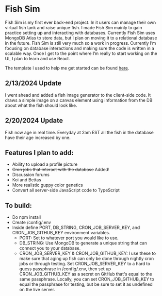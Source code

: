 # Fish Sim

Fish Sim is my first ever back-end project. In it users can manage their own virtual fish tank and raise unique fish. I made Fish Sim mainly to gain practice setting up and interacting with databases. Currently Fish Sim uses MongoDB Atlas to store data, but I plan on moving it to a relational database in the future.
Fish Sim is still very much so a work in progress. Currently I’m focusing on database interactions and making sure the code is written in a scalable way. Once I get to the point where I’m really to start working on the UI, I plan to learn and use React.

The template I used to help me get started can be found [here](https://github.com/100devs/todo-mvc-auth-local).

## 2/13/2024 Update 
I went ahead and added a fish image generator to the client-side code. It draws a simple image on a canvas element using information from the DB about what the fish should look like. 

## 2/20/2024 Update 
Fish now age in real time. Everyday at 2am EST all the fish in the database have their age increased by one.

## Features I plan to add:
- Ability to upload a profile picture
- ~~Cron jobs that interact with the database~~ Added!
- Discussion forums
- Koi and Bettas
- More realistic guppy color genetics
- Convert all server-side JavaScript code to TypeScript

## To build:
- Do npm install
- Create /config/.env
- Inside define PORT, DB_STRING, CRON_JOB_SERVER_KEY, and CRON_JOB_GITHUB_KEY environment variables.
  - PORT: Set to whatever port you would like to use.
  - DB_STRING: Use MongoDB to generate a unique string that can connect you to your database.
  - CRON_JOB_SERVER_KEY & CRON_JOB_GITHUB_KEY: I use these to make sure that aging up fish can only be done through nightly cron jobs or through testing. Set CRON_JOB_SERVER_KEY to a hard to guess passphrase in /config/.env, then set up CRON_JOB_GITHUB_KEY as a secret on GitHub that's equal to the same passphrase. Locally, you can set CRON_JOB_GITHUB_KEY to equal the passphrase for testing, but be sure to set it as undefined on the live server. 
